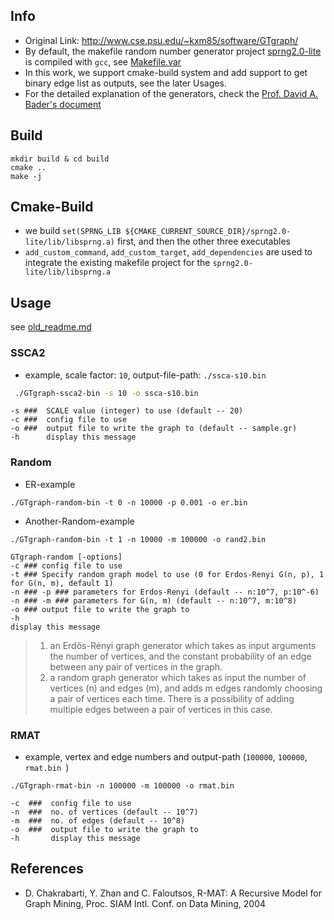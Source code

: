 ## Info

* Original Link: http://www.cse.psu.edu/~kxm85/software/GTgraph/ 
* By default, the makefile random number generator project [sprng2.0-lite](sprng2.0-lite) is compiled with `gcc`, see [Makefile.var](Makefile.var)
* In this work, we support cmake-build system and add support to get binary edge list as outputs, see the later Usages. 
* For the detailed explanation of the generators, check the [Prof. David A. Bader's document](gen.pdf)

## Build

```
mkdir build & cd build
cmake ..
make -j
```

## Cmake-Build

* we build `set(SPRNG_LIB ${CMAKE_CURRENT_SOURCE_DIR}/sprng2.0-lite/lib/libsprng.a)` first, 
and then the other three executables
* `add_custom_command`, `add_custom_target`, `add_dependencies` are used to integrate the existing makefile project for the 
`sprng2.0-lite/lib/libsprng.a` 

## Usage 

see [old_readme.md](old_readme.md)

### SSCA2

* example, scale factor: `10`, output-file-path: `./ssca-s10.bin`

```zsh
 ./GTgraph-ssca2-bin -s 10 -o ssca-s10.bin
```

```
-s ###  SCALE value (integer) to use (default -- 20)
-c ###  config file to use
-o ###  output file to write the graph to (default -- sample.gr)
-h      display this message
```

### Random

* ER-example

```
./GTgraph-random-bin -t 0 -n 10000 -p 0.001 -o er.bin 
```

* Another-Random-example

```
./GTgraph-random-bin -t 1 -n 10000 -m 100000 -o rand2.bin 
```

```
GTgraph-random [-options]
-c ### config file to use
-t ### Specify random graph model to use (0 for Erdos-Renyi G(n, p), 1 for G(n, m), default 1)
-n ### -p ### parameters for Erdos-Renyi (default -- n:10^7, p:10^-6)
-n ### -m ### parameters for G(n, m) (default -- n:10^7, m:10^8)
-o ### output file to write the graph to
-h
display this message
```

> 1. an Erdős-Rényi graph generator which takes as input arguments the number of vertices,
  and the constant probability of an edge between any pair of vertices in the graph.
>  2. a random graph generator which takes as input the number of vertices (n) and edges
  (m), and adds m edges randomly choosing a pair of vertices each time. There is a
  possibility of adding multiple edges between a pair of vertices in this case.

### RMAT

* example, vertex and edge numbers and output-path (`100000`, `100000`, `rmat.bin `)

```
./GTgraph-rmat-bin -n 100000 -m 100000 -o rmat.bin  
```

```
-c  ###	 config file to use
-n  ###  no. of vertices (default -- 10^7)
-m  ###	 no. of edges (default -- 10^8)
-o  ###  output file to write the graph to
-h       display this message
```

## References

* D. Chakrabarti, Y. Zhan and C. Faloutsos, R-MAT: A Recursive Model for Graph Mining, Proc. SIAM Intl. Conf. on Data Mining, 2004

